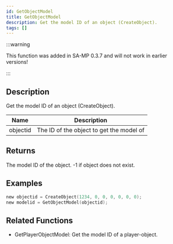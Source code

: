 ```yaml
---
id: GetObjectModel
title: GetObjectModel
description: Get the model ID of an object (CreateObject).
tags: []
---
```


:::warning

This function was added in SA-MP 0.3.7 and will not work in earlier versions!

:::

## Description

Get the model ID of an object (CreateObject).

| Name     | Description                              |
| -------- | ---------------------------------------- |
| objectid | The ID of the object to get the model of |

## Returns

The model ID of the object. -1 if object does not exist.

## Examples

```c
new objectid = CreateObject(1234, 0, 0, 0, 0, 0, 0);
new modelid = GetObjectModel(objectid);
```

## Related Functions

- GetPlayerObjectModel: Get the model ID of a player-object.
